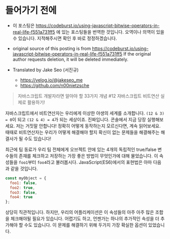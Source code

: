 # 들어가기 전에
- 이 포스팅은 https://codeburst.io/using-javascript-bitwise-operators-in-real-life-f551a731ff5 에 있는 포스팅들을 번역한 것입니다. 오역이나 의역이 있을 수 있습니다. 지적해주시면 확인 후 바로 정정하겠습니다.

- original source of this posting is from https://codeburst.io/using-javascript-bitwise-operators-in-real-life-f551a731ff5 If the original author requests deletion, it will be deleted immediately.

- Translated by Jake Seo (서진규)

	- https://velog.io/@jakeseo_me
	- https://github.com/n00nietzsche

> 자바스크립트 개발자라면 알아야 할 33가지 개념 #12 자바스크립트 비트연산 실제로 활용하기!

자바스크립트에서 비트연산자는 우리에게 이상한 야생의 세계를 소개합니다. `(12 & 3) = 0`이 되고 `(12 & 4) = 4`가 되는 세상이죠. 진짜입니다. 콘솔에서 지금 당장 실행해보세요. 저는 거짓말 안합니다! 정확히 어떻게 동작하는지 모르신다면, 계속 읽어보세요. 때때로 비트연산자는 우리가 어떻게 해결해야 할지 확신이 없는 문제들을 해결해주는 해결사가 될 수도 있습니다!

최근에 팀 동료가 우리 팀 전체에게 오브젝트 안에 있는 4개의 독립적인 true/false 변수들의 존재를 체크하고 저장하는 가장 좋은 방법이 무엇인가에 대해 물었습니다. 이 속성들을 `foo1`부터 `foo4`라고 불러봅시다. JavaScript(ES6)에서의 표현법은 아마 다음과 같을 것입니다.

```js
const myObject = {
  foo1: false,
  foo2: true,
  foo3: false,
  foo4: true
};
```

상당히 직관적입니다. 하지만, 우리의 어플리케이션은 이 속성들의 아주 아주 많은 조합을 체크해야될 필요가 있습니다. 어렵기도 하고, 언젠가는 하나의 추가적인 속성을 더 추가해야 할 수도 있습니다. 이 문제를 해결하기 위해 두가지 가장 확실한 옵션이 있었습니다.

